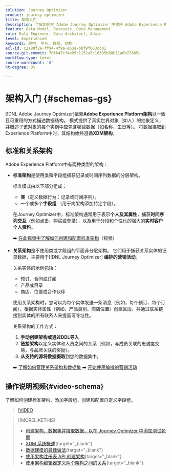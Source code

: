 ```yaml
---
solution: Journey Optimizer
product: journey optimizer
title: 架构入门
description: 了解如何在 Adobe Journey Optimizer 中使用 Adobe Experience Platform 架构
feature: Data Model, Datasets, Data Management
role: Data Engineer, Data Architect, Admin
level: Experienced
keywords: 架构, 平台, 数据, 结构
exl-id: c2a8df2e-ff94-4f9a-a53e-bbf9f663cc81
source-git-commit: 70f647cf4e95c1152a5c16395b88b11a6b72865c
workflow-type: tm+mt
source-wordcount: '0'
ht-degree: 0%

---
```


# 架构入门 {#schemas-gs}

[!DNL Adobe Journey Optimizer]依赖&#x200B;**Adobe Experience Platform架构**&#x200B;以一致且可重用的方式描述数据结构。 模式提供了真实世界对象（如人）的抽象定义，并概述了该对象的每个实例中应包含哪些数据（如名称、生日等）。 将数据摄取到Experience Platform中时，其结构始终遵循&#x200B;**XDM架构**。

## 标准和关系架构

Adobe Experience Platform中有两种类型的架构：

* **标准架构**&#x200B;是使用类和字段组捕获记录或时间序列数据的分层架构。

  标准模式由以下部分组成：

   * **类**（定义数据行为：记录或时间序列）。
   * 一个或多个&#x200B;**字段组** （用于向架构添加特定字段）。

  在Journey Optimizer中，标准架构通常用于表示&#x200B;**个人及其属性**，捕获&#x200B;**时间序列交互**（例如点击、购买或登录），以及用于分段和个性化的强大的&#x200B;**实时客户个人资料**。

  ➡️ [在此视频中了解如何创建和配置标准架构](#video-schema)（视频）

* **关系架构**&#x200B;是不使用类或字段组的平面非分层架构。 它们用于捕获关系实体的记录数据，主要用于[!DNL Journey Optimizer] **编排的营销活动**。

  关系实体的示例包括：
   * 预订、合同或订阅
   * 产品或目录
   * 商店、位置或合作伙伴

  使用关系架构时，您可以为每个实体发送一条消息（例如，每个预订、每个订阅），根据实体属性（例如，产品类别、商店位置）创建区段，并通过联系链接到实体的所有联系人来提高可寻址性。

  关系架构的工作方式：

   1. **手动创建架构或通过DDL导入**
   1. **链接架构**&#x200B;以定义实体和人员之间的关系（例如，与成员关联的忠诚度交易，与品牌关联的奖励）。
   1. **从支持的源将数据摄取**&#x200B;到您的数据集中。

  ➡️ [了解如何管理关系架构和数据集](../orchestrated/gs-schemas.md)
➡️ [开始使用编排的营销活动](../orchestrated/gs-schemas.md)

## 操作说明视频{#video-schema}

了解如何创建标准架构、添加字段组、创建和配置自定义字段组。

>[!VIDEO](https://video.tv.adobe.com/v/334461?quality=12)

>[!MORELIKETHIS]
>
>* [创建架构、数据集并摄取数据，以在 Journey Optimizer 中添加测试轮廓](../audience/creating-test-profiles.md)
>* [XDM 系统概述](https://experienceleague.adobe.com/docs/experience-platform/xdm/home.html?lang=zh-Hans){target="_blank"}
>* [数据建模的最佳做法](https://experienceleague.adobe.com/docs/experience-platform/xdm/schema/best-practices.html?lang=zh-Hans){target="_blank"}
>* [使用架构注册表 API 创建架构](https://experienceleague.adobe.com/docs/experience-platform/xdm/tutorials/create-schema-api.html?lang=zh-Hans){target="_blank"}
>* [使用架构编辑器定义两个架构之间的关系](https://experienceleague.adobe.com/docs/experience-platform/xdm/tutorials/relationship-ui.html?lang=zh-Hans){target="_blank"}
